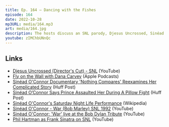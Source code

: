 ```yaml
---
title: Ep. 164 – Dancing with the Fishes
episode: 164
date: 2022-10-28
mp3URL: media/164.mp3
art: media/164.jpg
description: The hosts discuss an SNL parody, Djesus Uncrossed, Sinéad O'Connor documentary, career, pillow fight with Prince, ripping up photo of the Pope on SNL, Dennis broke a fishing pole, Erik's cat is sick, and his new television is shit.
youtube: zIMChbUNnQc
---
```


## Links

- [Djesus Uncrossed (Director's Cut) - SNL](https://youtu.be/mqISX2o0a4A) (YouTube)
- [Fly on the Wall with Dana Carvey](https://podcasts.apple.com/us/podcast/fly-on-the-wall-with-dana-carvey-and-david-spade/id1603639502) (Apple Podcasts)
- [Sinéad O'Connor Documentary 'Nothing Compares' Reexamines Her Complicated Story](https://www.huffpost.com/entry/sinead-oconnor-nothing-compares-documentary-interview_n_6335dab4e4b0b7f89f3ef123) (Huff Post)
- [Sinéad O’Connor Says Prince Assaulted Her During A Pillow Fight](https://www.huffpost.com/entry/sinead-oconnor-says-prince-assaulted-her-during-a-pillow-fight_n_60a54f17e4b063dcceb1dc69) (Huff Post)
- [Sinéad O'Connor's Saturday Night Life Performance](https://en.wikipedia.org/wiki/Sinéad_O%27Connor#Saturday_Night_Live_performance) (Wikipedia)
- [Sinéad O'Connor - War (Bob Marley) SNL 1992](https://www.youtube.com/watch?v=ZSLyEPeWjNk) (YouTube)
- [Sinéad O'Connor: 'War' live at the Bob Dylan Tribute](https://www.youtube.com/watch?v=TKeJifOXAnA) (YouTube)
- [Phil Hartman as Frank Sinatra on SNL](https://youtu.be/7SdIJimk-w8) (YouTube)
